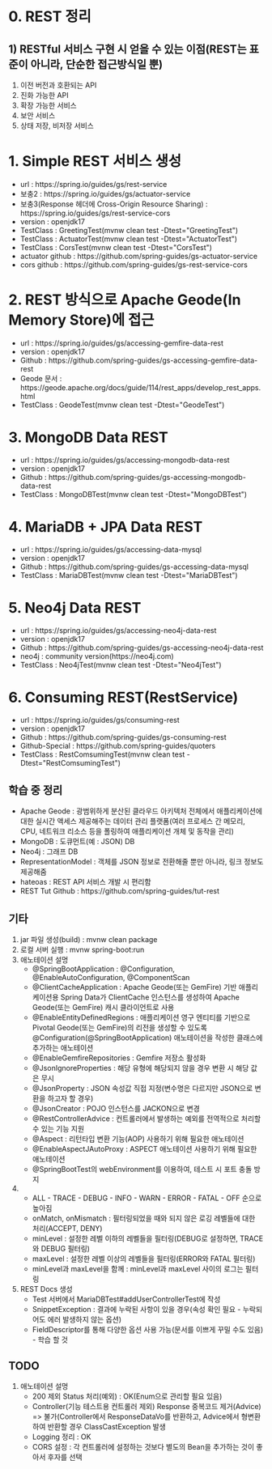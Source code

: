# 0. REST 정리

## 1) RESTful 서비스 구현 시 얻을 수 있는 이점(REST는 표준이 아니라, 단순한 접근방식일 뿐)
<ol>
	<li>이전 버전과 호환되는 API</li>
	<li>진화 가능한 API</li>
	<li>확장 가능한 서비스</li>
	<li>보안 서비스</li>
	<li>상태 저장, 비저장 서비스</li>
</ol>

# 1. Simple REST 서비스 생성

<ul>
	<li>url : https://spring.io/guides/gs/rest-service</li>
	<li>보충2 : https://spring.io/guides/gs/actuator-service</li>
	<li>보충3(Response 헤더에 Cross-Origin Resource Sharing) : https://spring.io/guides/gs/rest-service-cors</li>
	<li>version : openjdk17</li>
	<li>TestClass : GreetingTest(mvnw clean test -Dtest="GreetingTest")</li>
	<li>TestClass : ActuatorTest(mvnw clean test -Dtest="ActuatorTest")</li>
	<li>TestClass : CorsTest(mvnw clean test -Dtest="CorsTest")</li>	
	<li>actuator github : https://github.com/spring-guides/gs-actuator-service</li>
	<li>cors github : https://github.com/spring-guides/gs-rest-service-cors</li>
</ul>


# 2. REST 방식으로 Apache Geode(In Memory Store)에 접근

<ul>
	<li>url : https://spring.io/guides/gs/accessing-gemfire-data-rest</li>
	<li>version : openjdk17</li>
	<li>Github : https://github.com/spring-guides/gs-accessing-gemfire-data-rest</li>
	<li>Geode 문서 : https://geode.apache.org/docs/guide/114/rest_apps/develop_rest_apps.html</li>
	<li>TestClass : GeodeTest(mvnw clean test -Dtest="GeodeTest")</li>
</ul>

# 3. MongoDB Data REST

<ul>
	<li>url : https://spring.io/guides/gs/accessing-mongodb-data-rest</li>
	<li>version : openjdk17</li>
	<li>Github : https://github.com/spring-guides/gs-accessing-mongodb-data-rest</li>
	<li>TestClass : MongoDBTest(mvnw clean test -Dtest="MongoDBTest")</li>
</ul>

# 4. MariaDB + JPA Data REST

<ul>
	<li>url : https://spring.io/guides/gs/accessing-data-mysql</li>
	<li>version : openjdk17</li>
	<li>Github : https://github.com/spring-guides/gs-accessing-data-mysql</li>
	<li>TestClass : MariaDBTest(mvnw clean test -Dtest="MariaDBTest")</li>
</ul>

# 5. Neo4j Data REST

<ul>
	<li>url : https://spring.io/guides/gs/accessing-neo4j-data-rest</li>
	<li>version : openjdk17</li>
	<li>Github : https://github.com/spring-guides/gs-accessing-neo4j-data-rest</li>
	<li>neo4j : community version(https://neo4j.com)</li>
	<li>TestClass : Neo4jTest(mvnw clean test -Dtest="Neo4jTest")</li>	
</ul>

# 6. Consuming REST(RestService)

<ul>
	<li>url : https://spring.io/guides/gs/consuming-rest</li>
	<li>version : openjdk17</li>
	<li>Github : https://github.com/spring-guides/gs-consuming-rest</li>
	<li>Github-Special : https://github.com/spring-guides/quoters</li>	
	<li>TestClass : RestComsumingTest(mvnw clean test -Dtest="RestComsumingTest")</li>	
</ul>


## 학습 중 정리

<ul>
	<li>Apache Geode : 광범위하게 분산된 클라우드 아키텍처 전체에서 애플리케이션에 대한 실시간 액세스 제공해주는 데이터 관리 플랫폼(여러 프로세스 간 메모리, CPU, 네트워크 리소스 등을 폴링하여 애플리케이션 개체 및 동작을 관리)</li>
	<li>MongoDB : 도큐먼트(예 : JSON) DB</li>
	<li>Neo4j : 그래프 DB</li>	
	<li>RepresentationModel : 객체를 JSON 정보로 전환해줄 뿐만 아니라, 링크 정보도 제공해줌</li>
	<li>hateoas : REST API 서비스 개발 시 편리함</li>
	<li>REST Tut Github : https://github.com/spring-guides/tut-rest</li>
</ul>



## 기타 

<ol type="2">
	<li>jar 파일 생성(build) : mvnw clean package</li>
	<li>로컬 서버 실행 : mvnw spring-boot:run</li>
	<li>애노테이션 설멍
		<ul>
			<li>@SpringBootApplication : @Configuration, @EnableAutoConfiguration, @ComponentScan</li>
			<li>@ClientCacheApplication : Apache Geode(또는 GemFire) 기반 애플리케이션용 Spring Data가 ClientCache 인스턴스를 생성하여 Apache Geode(또는 GemFire) 캐시 클라이언트로 사용</li>
			<li>@EnableEntityDefinedRegions : 애플리케이션 영구 엔티티를 기반으로 Pivotal Geode(또는 GemFire)의 리전을 생성할 수 있도록 @Configuration(@SpringBootApplication) 애노테이션을 작성한 클래스에 추가하는 애노테이션</li>
			<li>@EnableGemfireRepositories : Gemfire 저장소 활성화</li>
			<li>@JsonIgnoreProperties : 해당 유형에 해당되지 않을 경우 변환 시 해당 값은 무시</li>
			<li>@JsonProperty : JSON 속성값 직접 지정(변수명은 다르지만 JSON으로 변환을 하고자 할 경우)</li>
			<li>@JsonCreator : POJO 인스턴스를 JACKON으로 변경</li>
			<li>@RestControllerAdvice : 컨트롤러에서 발생하는 예외를 전역적으로 처리할 수 있는 기능 지원</li>
			<li>@Aspect : 리턴타입 변환 기능(AOP) 사용하기 위해 필요한 애노테이션</li>
			<li>@EnableAspectJAutoProxy : ASPECT 애노테이션 사용하기 위해 필요한 애노테이션</li>
			<li>@SpringBootTest의 webEnvironment를 이용하여, 테스트 시 포트 충돌 방지</li>
		</ul>
	</li>
	<li>
		<ul>
			<li>ALL - TRACE - DEBUG - INFO - WARN - ERROR - FATAL - OFF 순으로 높아짐</li>
			<li>onMatch, onMismatch : 필터링되었을 때와 되지 않은 로깅 레벨들에 대한 처리(ACCEPT, DENY)</li>
			<li>minLevel : 설정한 레벨 이하의 레벨들을 필터링(DEBUG로 설정하면, TRACE와 DEBUG 필터링)</li>
			<li>maxLevel : 설정한 레벨 이상의 레벨들을 필터링(ERROR와 FATAL 필터링)</li>			
			<li>minLevel과 maxLevel을 함께 : minLevel과 maxLevel 사이의 로그는 필터링</li>
		</ul>
	</li>
	<li>REST Docs 생성
		<ul>
			<li>Test 서버에서 MariaDBTest#addUserControllerTest에 작성</li>
			<li>SnippetException : 결과에 누락된 사항이 있을 경우(속성 확인 필요 - 누락되어도 에러 발생하지 않는 옵션)</li>
			<li>FieldDescriptor를 통해 다양한 옵션 사용 가능(문서를 이쁘게 꾸밀 수도 있음) - 학습 할 것</li>
		</ul>
	</li>
	
</ol>

## TODO

<ol type="2">
	<li>애노테이션 설멍
		<ul>
			<li>200 제외 Status 처리(예외) : OK(Enum으로 관리할 필요 있음)</li>
			<li>Controller(기능 테스트용 컨트롤러 제외) Response 중복코드 제거(Advice) => 불가(Controller에서 ResponseDataVo를 반환하고, Advice에서 형변환하여 반환할 경우 ClassCastException 발생</li>
			<li>Logging 정리 : OK</li>
			<li>CORS 설정 : 각 컨트롤러에 설정하는 것보다 별도의 Bean을 추가하는 것이 좋아서 후자를 선택</li>
		</ul>
	</li>	
</ol>
